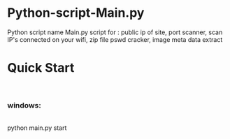 # Python-script-Main.py
Python script name Main.py
script for : public ip of site,
             port scanner,
             scan IP's connected on your wifi,
             zip file pswd cracker,
             image meta data extract
<h1>Quick Start</h1>
<br>
  <h3>windows:</h3> 
  <br>
    python main.py start

